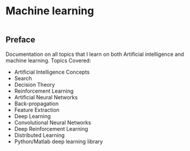 # Machine learning

```{tableofcontents}
```

## Preface
Documentation on all topics that I learn on both Artificial intelligence and machine learning.
Topics Covered:
- Artificial Intelligence Concepts
- Search
- Decision Theory
- Reinforcement Learning
- Artificial Neural Networks
- Back-propagation
- Feature Extraction
- Deep Learning
- Convolutional Neural Networks
- Deep Reinforcement Learning
- Distributed Learning
- Python/Matlab deep learning library